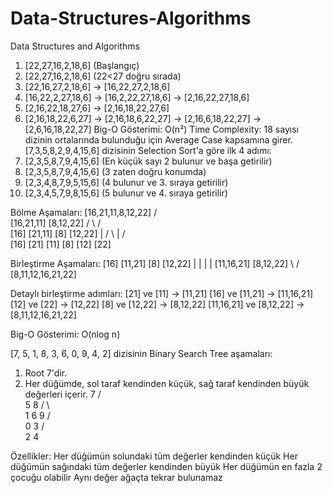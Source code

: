 # Data-Structures-Algorithms
Data Structures and Algorithms

1. [22,27,16,2,18,6] (Başlangıç)
2. [22,27,16,2,18,6] (22<27 doğru sırada)
3. [22,16,27,2,18,6] -> [16,22,27,2,18,6]
4. [16,22,2,27,18,6] -> [16,2,22,27,18,6] -> [2,16,22,27,18,6]
5. [2,16,22,18,27,6] -> [2,16,18,22,27,6]
6. [2,16,18,22,6,27] -> [2,16,18,6,22,27] -> [2,16,6,18,22,27] -> [2,6,16,18,22,27]
Big-O Gösterimi: O(n²)
Time Complexity:
18 sayısı dizinin ortalarında bulunduğu için Average Case kapsamına girer.
[7,3,5,8,2,9,4,15,6] dizisinin Selection Sort'a göre ilk 4 adımı:
1. [2,3,5,8,7,9,4,15,6] (En küçük sayı 2 bulunur ve başa getirilir)
2. [2,3,5,8,7,9,4,15,6] (3 zaten doğru konumda)
3. [2,3,4,8,7,9,5,15,6] (4 bulunur ve 3. sıraya getirilir)
4. [2,3,4,5,7,9,8,15,6] (5 bulunur ve 4. sıraya getirilir)
   
Bölme Aşamaları:
                   [16,21,11,8,12,22]
                /                \
        [16,21,11]            [8,12,22]
        /         \           /        \
    [16]    [21,11]       [8]     [12,22]
     |      /     \        |      /      \
    [16]  [21]   [11]    [8]   [12]    [22]

Birleştirme Aşamaları:
      [16]  [11,21]    [8]   [12,22]
     |      |         |       |
    [11,16,21]      [8,12,22]
           \         /
      [8,11,12,16,21,22]

Detaylı birleştirme adımları:
[21] ve [11] -> [11,21]
[16] ve [11,21] -> [11,16,21]
[12] ve [22] -> [12,22]
[8] ve [12,22] -> [8,12,22]
[11,16,21] ve [8,12,22] -> [8,11,12,16,21,22]

Big-O Gösterimi: O(nlog n)

[7, 5, 1, 8, 3, 6, 0, 9, 4, 2] dizisinin Binary Search Tree aşamaları:


1. Root 7'dir.
2. Her düğümde, sol taraf kendinden küçük, sağ taraf kendinden büyük değerleri içerir.                7
               / \
              5   8
             / \   \
            1   6   9
           / \
          0   3
             / \
            2   4

Özellikler:
Her düğümün solundaki tüm değerler kendinden küçük
Her düğümün sağındaki tüm değerler kendinden büyük
Her düğümün en fazla 2 çocuğu olabilir
Aynı değer ağaçta tekrar bulunamaz
